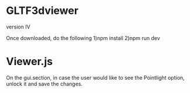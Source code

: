 # GLTF3dviewer
version IV

Once downloaded, do the following
1)npm install
2)npm run dev

# Viewer.js
On the gui.section, in case the user would like to see the Pointlight option, unlock it and save the changes.
